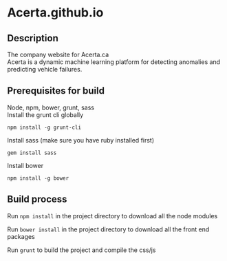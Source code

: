 Acerta.github.io
================

## Description

The company website for Acerta.ca  
Acerta is a dynamic machine learning platform for detecting anomalies and predicting vehicle failures.


## Prerequisites for build

Node, npm, bower, grunt, sass  
Install the grunt cli globally

```
npm install -g grunt-cli
```
Install sass (make sure you have ruby installed first)

```
gem install sass
```
Install bower

```
npm install -g bower
```

## Build process

Run `npm install` in the project directory to download all the node modules

Run `bower install` in the project directory to download all the front end packages

Run `grunt` to build the project and compile the css/js




